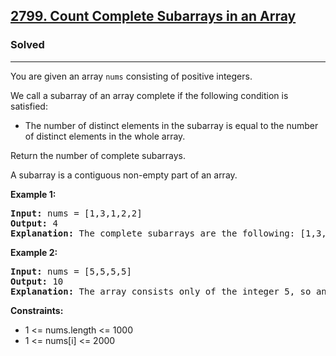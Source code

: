 <h2><a href="https://leetcode.com/problems/count-complete-subarrays-in-an-array/description/">2799. Count Complete Subarrays in an Array</a></h2>
<h3>Solved</h3>
<hr>
<p>You are given an array <code>nums</code> consisting of positive integers.</p>
<p>We call a subarray of an array complete if the following condition is satisfied:</p>
<ul>
  <li>The number of distinct elements in the subarray is equal to the number of distinct elements in the whole array.</li>
</ul>
<p>Return the number of complete subarrays.</p>
<p>A subarray is a contiguous non-empty part of an array.</p>

<p><strong>Example 1:</strong></p>
<pre>
<strong>Input:</strong> nums = [1,3,1,2,2]
<strong>Output:</strong> 4
<strong>Explanation:</strong> The complete subarrays are the following: [1,3,1,2], [1,3,1,2,2], [3,1,2] and [3,1,2,2].
</pre>

<p><strong>Example 2:</strong></p>
<pre>
<strong>Input:</strong> nums = [5,5,5,5]
<strong>Output:</strong> 10
<strong>Explanation:</strong> The array consists only of the integer 5, so any subarray is complete. The number of subarrays that we can choose is 10.
</pre>

<p><strong>Constraints:</strong></p>
<ul>
  <li>1 <= nums.length <= 1000</li>
  <li>1 <= nums[i] <= 2000</li>
</ul>
